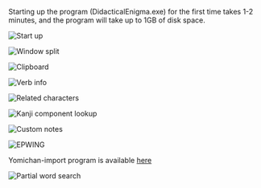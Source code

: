 Starting up the program (DidacticalEnigma.exe) for the first time takes 1-2 minutes, and the program will take up to 1GB of disk space.

![Start up](start_up.png)

![Window split](data_source_window_split.png)

![Clipboard](clipboard.png)

![Verb info](verb_info.png)

![Related characters](related_characters.png)

![Kanji component lookup](kanji_component_lookup.png)

![Custom notes](custom_notes.png)

![EPWING](epwing.png)

Yomichan-import program is available [here](https://github.com/FooSoft/yomichan-import)

![Partial word search](partial_word_search.png)